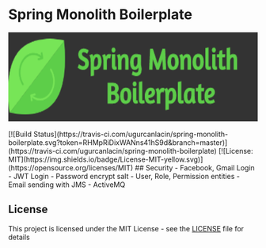 # Spring Monolith Boilerplate
<p align="center">
    <img src="./spring-monolith-boilerplate.png" height="180">
</p>
[![Build Status](https://travis-ci.com/ugurcanlacin/spring-monolith-boilerplate.svg?token=RHMpRiDixWANns41hS9d&branch=master)](https://travis-ci.com/ugurcanlacin/spring-monolith-boilerplate)
[![License: MIT](https://img.shields.io/badge/License-MIT-yellow.svg)](https://opensource.org/licenses/MIT)
## Security
- Facebook, Gmail Login
- JWT Login
- Password encrypt salt
- User, Role, Permission entities
- Email sending with JMS - ActiveMQ

## License

This project is licensed under the MIT License - see the [LICENSE](LICENSE) file for details
